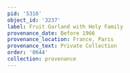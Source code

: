 ```yaml
---
pid: '5316'
object_id: '3237'
label: Fruit Garland with Holy Family
provenance_date: Before 1966
provenance_location: France, Paris
provenance_text: Private Collection
order: '0644'
collection: provenance
---
```

